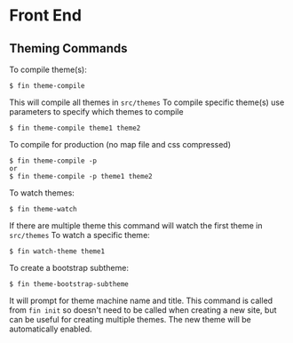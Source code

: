 # Front End

## Theming Commands

To compile theme(s):
```
$ fin theme-compile
```
This will compile all themes in `src/themes`
To compile specific theme(s) use parameters to specify which themes to compile
```
$ fin theme-compile theme1 theme2
```
To compile for production (no map file and css compressed)
```
$ fin theme-compile -p
or
$ fin theme-compile -p theme1 theme2
```

To watch themes:
```
$ fin theme-watch
```
If there are multiple theme this command will watch the first theme in `src/themes`
To watch a specific theme:
```
$ fin watch-theme theme1
```
To create a bootstrap subtheme:
```
$ fin theme-bootstrap-subtheme
```
It will prompt for theme machine name and title.
This command is called from `fin init` so doesn't need to be called when creating a new site, but can be useful for creating multiple themes. The new theme will be automatically enabled.
